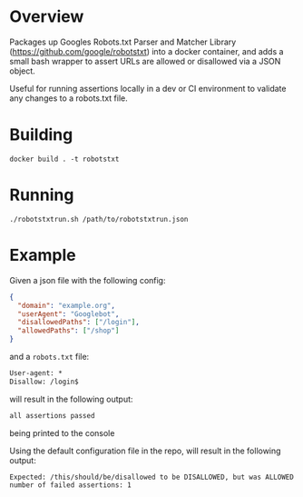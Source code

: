 # Overview

Packages up Googles Robots.txt Parser and Matcher Library (https://github.com/google/robotstxt) into a docker container, and adds a small bash wrapper to assert URLs are allowed or disallowed via a JSON object.

Useful for running assertions locally in a dev or CI environment to validate any changes to a robots.txt file.

# Building

`docker build . -t robotstxt`

# Running

`./robotstxtrun.sh /path/to/robotstxtrun.json`

# Example

Given a json file with the following config:

```json
{
  "domain": "example.org",
  "userAgent": "Googlebot",
  "disallowedPaths": ["/login"],
  "allowedPaths": ["/shop"]
}
```

and a `robots.txt` file:

```txt
User-agent: *
Disallow: /login$
```

will result in the following output:

```sh
all assertions passed
```

being printed to the console

Using the default configuration file in the repo, will result in the following output:

```
Expected: /this/should/be/disallowed to be DISALLOWED, but was ALLOWED
number of failed assertions: 1
```
